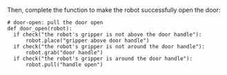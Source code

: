 

Then, complete the function to make the robot successfully open the door:

```
# door-open: pull the door open
def door_open(robot):
  if check("the robot's gripper is not above the door handle"):
      robot.place("gripper above door handle")
  if check("the robot's gripper is not around the door handle"):
      robot.grab("door handle")
  if check("the robot's gripper is around the door handle"):
      robot.pull("handle open")